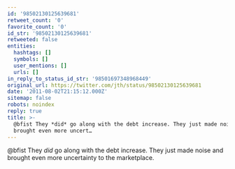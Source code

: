 ```yaml
---
id: '98502130125639681'
retweet_count: '0'
favorite_count: '0'
id_str: '98502130125639681'
retweeted: false
entities:
  hashtags: []
  symbols: []
  user_mentions: []
  urls: []
in_reply_to_status_id_str: '98501697348968449'
original_url: https://twitter.com/jth/status/98502130125639681
date: '2011-08-02T21:15:12.000Z'
sitemap: false
robots: noindex
reply: true
title: >-
  @bfist They *did* go along with the debt increase. They just made noise and
  brought even more uncert…
---
```


@bfist They *did* go along with the debt increase. They just made noise and brought even more uncertainty to the marketplace.